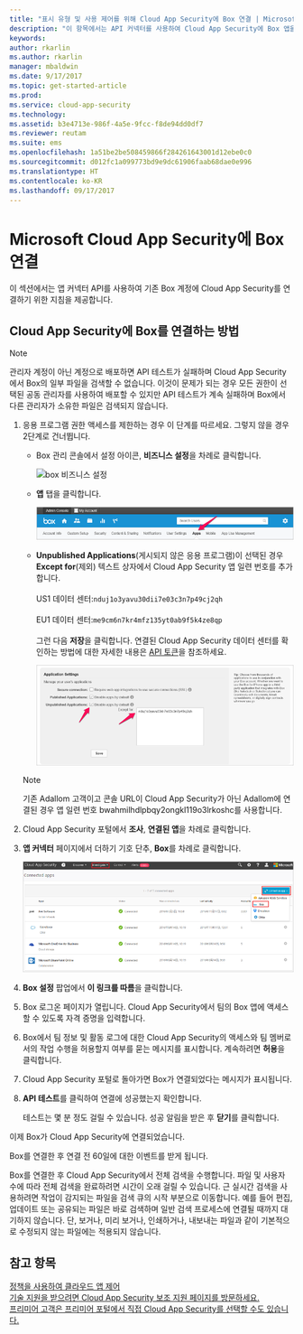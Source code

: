 ```yaml
---
title: "표시 유형 및 사용 제어를 위해 Cloud App Security에 Box 연결 | Microsoft 문서"
description: "이 항목에서는 API 커넥터를 사용하여 Cloud App Security에 Box 앱을 연결하는 방법에 대한 정보를 제공합니다."
keywords: 
author: rkarlin
ms.author: rkarlin
manager: mbaldwin
ms.date: 9/17/2017
ms.topic: get-started-article
ms.prod: 
ms.service: cloud-app-security
ms.technology: 
ms.assetid: b3e4713e-986f-4a5e-9fcc-f8de94dd0df7
ms.reviewer: reutam
ms.suite: ems
ms.openlocfilehash: 1a51be2be508459866f284261643001d12ebe0c0
ms.sourcegitcommit: d012fc1a099773bd9e9dc61906faab68dae0e996
ms.translationtype: HT
ms.contentlocale: ko-KR
ms.lasthandoff: 09/17/2017
---
```

# <a name="connect-box-to-microsoft-cloud-app-security"></a>Microsoft Cloud App Security에 Box 연결
이 섹션에서는 앱 커넥터 API를 사용하여 기존 Box 계정에 Cloud App Security를 연결하기 위한 지침을 제공합니다.  
  
## <a name="how-to-connect-box-to-cloud-app-security"></a>Cloud App Security에 Box를 연결하는 방법  
  
> [!NOTE]  
>  관리자 계정이 아닌 계정으로 배포하면 API 테스트가 실패하며 Cloud App Security에서 Box의 일부 파일을 검색할 수 없습니다. 이것이 문제가 되는 경우 모든 권한이 선택된 공동 관리자를 사용하여 배포할 수 있지만 API 테스트가 계속 실패하며 Box에서 다른 관리자가 소유한 파일은 검색되지 않습니다.  
  
1.  응용 프로그램 권한 액세스를 제한하는 경우 이 단계를 따르세요. 그렇지 않을 경우 2단계로 건너뜁니다.  
  
    -   Box 관리 콘솔에서 설정 아이콘, **비즈니스 설정**을 차례로 클릭합니다.  
  
         ![box 비즈니스 설정](./media/box-business-settings.png "box 비즈니스 설정")  
  
    -   **앱** 탭을 클릭합니다.  
  
         ![box 앱](./media/box-apps.png "box 앱")  
  
    -   **Unpublished Applications**(게시되지 않은 응용 프로그램)이 선택된 경우 **Except for**(제외) 텍스트 상자에서 Cloud App Security 앱 일련 번호를 추가합니다.<br></br>US1 데이터 센터:`nduj1o3yavu30dii7e03c3n7p49cj2qh` <br></br>EU1 데이터 센터:`me9cm6n7kr4mfz135yt0ab9f5k4ze8qp`<br></br>그런 다음 **저장**을 클릭합니다. 연결된 Cloud App Security 데이터 센터를 확인하는 방법에 대한 자세한 내용은 [API 토큰](api-tokens.md)을 참조하세요. 
  
         ![box 제외 설정](./media/box-settings-except-for.png "box 제외 설정")  
  
    > [!NOTE]  
    >  기존 Adallom 고객이고 콘솔 URL이 Cloud App Security가 아닌 Adallom에 연결된 경우 앱 일련 번호 bwahmilhdlpbqy2ongkl119o3lrkoshc를 사용합니다.  
  
2.  Cloud App Security 포털에서 **조사**, **연결된 앱**을 차례로 클릭합니다.  
  
3.  **앱 커넥터** 페이지에서 더하기 기호 단추, **Box**를 차례로 클릭합니다.  
  
     ![box 연결](./media/connect-box.png "box 연결")  
  
4.  **Box 설정** 팝업에서 **이 링크를 따름**을 클릭합니다.  
  
5.  Box 로그온 페이지가 열립니다. Cloud App Security에서 팀의 Box 앱에 액세스할 수 있도록 자격 증명을 입력합니다.  
  
6.  Box에서 팀 정보 및 활동 로그에 대한 Cloud App Security의 액세스와 팀 멤버로서의 작업 수행을 허용할지 여부를 묻는 메시지를 표시합니다. 계속하려면 **허용**을 클릭합니다.  
  
7.  Cloud App Security 포털로 돌아가면 Box가 연결되었다는 메시지가 표시됩니다.  
  
8.  **API 테스트**를 클릭하여 연결에 성공했는지 확인합니다.  
  
     테스트는 몇 분 정도 걸릴 수 있습니다. 성공 알림을 받은 후 **닫기**를 클릭합니다.  
  
이제 Box가 Cloud App Security에 연결되었습니다.  
 
Box를 연결한 후 연결 전 60일에 대한 이벤트를 받게 됩니다.
  
Box를 연결한 후 Cloud App Security에서 전체 검색을 수행합니다. 파일 및 사용자 수에 따라 전체 검색을 완료하려면 시간이 오래 걸릴 수 있습니다. 근 실시간 검색을 사용하려면 작업이 감지되는 파일을 검색 큐의 시작 부분으로 이동합니다. 예를 들어 편집, 업데이트 또는 공유되는 파일은 바로 검색하며 일반 검색 프로세스에 연결될 때까지 대기하지 않습니다. 단, 보거나, 미리 보거나, 인쇄하거나, 내보내는 파일과 같이 기본적으로 수정되지 않는 파일에는 적용되지 않습니다.
  
## <a name="see-also"></a>참고 항목  
[정책을 사용하여 클라우드 앱 제어](control-cloud-apps-with-policies.md)   
[기술 지원을 받으려면 Cloud App Security 보조 지원 페이지를 방문하세요.](http://support.microsoft.com/oas/default.aspx?prid=16031)   
[프리미어 고객은 프리미어 포털에서 직접 Cloud App Security를 선택할 수도 있습니다.](https://premier.microsoft.com/)  
  
  